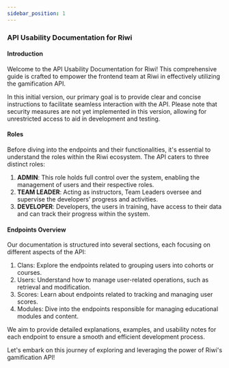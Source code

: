 ```yaml
---
sidebar_position: 1
---
```


### API Usability Documentation for Riwi

#### Introduction
Welcome to the API Usability Documentation for Riwi! This comprehensive guide is crafted to empower the frontend team at Riwi in effectively utilizing the gamification API. 

In this initial version, our primary goal is to provide clear and concise instructions to facilitate seamless interaction with the API. Please note that security measures are not yet implemented in this version, allowing for unrestricted access to aid in development and testing.

#### Roles
Before diving into the endpoints and their functionalities, it's essential to understand the roles within the Riwi ecosystem. The API caters to three distinct roles:

1. **ADMIN**: This role holds full control over the system, enabling the management of users and their respective roles.
2. **TEAM LEADER**: Acting as instructors, Team Leaders oversee and supervise the developers' progress and activities.
3. **DEVELOPER**: Developers, the users in training, have access to their data and can track their progress within the system.

#### Endpoints Overview
Our documentation is structured into several sections, each focusing on different aspects of the API:

1. Clans: Explore the endpoints related to grouping users into cohorts or courses.
2. Users: Understand how to manage user-related operations, such as retrieval and modification.
3. Scores: Learn about endpoints related to tracking and managing user scores.
4. Modules: Dive into the endpoints responsible for managing educational modules and content.

We aim to provide detailed explanations, examples, and usability notes for each endpoint to ensure a smooth and efficient development process.

Let's embark on this journey of exploring and leveraging the power of Riwi's gamification API!
